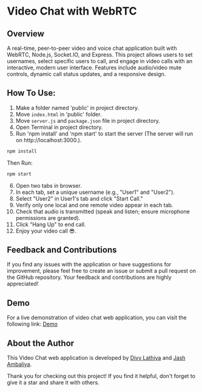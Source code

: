 # Video Chat with WebRTC


## Overview

A real-time, peer-to-peer video and voice chat application built with WebRTC, Node.js, Socket.IO, and Express. This project allows users to set usernames, select specific users to call, and engage in video calls with an interactive, modern user interface. Features include audio/video mute controls, dynamic call status updates, and a responsive design.

## How To Use:
1. Make a folder named 'public' in project directory.
2. Move `index.html` in 'public' folder.
3. Move `server.js` and `package.json` file in project directory.
4. Open Terminal in project directory.
5. Run 'npm install' and 'npm start' to start the server (The server will run on http://localhost:3000.).
```bash
npm install
```
Then Run:
```bash
npm start
```
6. Open two tabs in browser.
7. In each tab, set a unique username (e.g., "User1" and "User2").
8. Select "User2" in User1's tab and click "Start Call."
9. Verify only one local and one remote video appear in each tab.
10. Check that audio is transmitted (speak and listen; ensure microphone permissions are granted).
11. Click "Hang Up" to end call.
12. Enjoy your video call 😎.

## Feedback and Contributions

If you find any issues with the application or have suggestions for improvement, please feel free to create an issue or submit a pull request on the GitHub repository. Your feedback and contributions are highly appreciated!

## Demo

For a live demonstration of video chat web application, you can visit the following link: [Demo](https://www.dplathiya.me/)

## About the Author

This Video Chat web application is developed by [Divy Lathiya](https://github.com/DivyLathiya) and [Jash Ambaliya](https://github.com/aj0070).

Thank you for checking out this project! If you find it helpful, don't forget to give it a star and share it with others.
